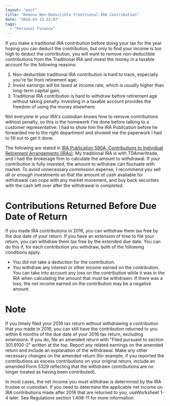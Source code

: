 ```yaml
---
layout: "post"
title: "Remove Non-Deductible Traditional IRA Contribution"
date: "2018-03-13 23:07"
tags: 
  - "Personal Finance"
---
```


If you make a traditional IRA contribution before doing your tax for the year hoping you can deduct the contribution, but only to find your income is too high to deduct the contribution, you will want to remove non-deductible contributions from the Traditional IRA and invest the money in a taxable account for the following reasons:

1. Non-deductible traditional IRA contribution is hard to track, especially you're far from retirement age;
2. Invest earnings will be taxed at income rate, which is usually higher than long-term capital gain;
3. Traditional IRA contribution is hard to withdraw before retirement age without taking penalty. Investing in a taxable account provides the freedom of using the money elsewhere.

Not everyone in your IRA's custodian knows how to remove contributions without penalty, so this is the homework I've done before talking to a customer representative. I had to show him the IRA Publication before he forwarded me to the right department and showed me the paperwork I had to fill out to get it done.

The following are stated in [IRA Publication 590A, Contributions to Individual Retirement Arrangements (IRAs)](https://www.irs.gov/forms-pubs/about-publication-590a). My traditional IRA is with TDAmeritrade, and I had the brokerage firm to calculate the amount to withdrawal. If your contribution is fully invested, the amount to withdraw can fluctuate with market. To avoid unnecessary commission expense, I recommend you sell *all or enough* investments so that the amount of cash available for withdrawal can cope with any market movement, and buy back securities with the cash left over after the withdrawal is completed.

# Contributions Returned Before Due Date of Return

If you made IRA contributions in 2016, you can withdraw them tax free by the due date of your return. If you have an extension of time to file your return, you can withdraw them tax free by the extended due date. You can do this if, for each contribution you withdraw, both of the following conditions apply.

- You did not take a deduction for the contribution.
- You withdraw any interest or other income earned on the contribution. You can take into account any loss on the contribution while it was in the IRA when calculating the amount that must be withdrawn. If there was a loss, the net income earned on the contribution may be a negative amount.

# Note

If you timely filed your 2016 tax return without withdrawing a contribution that you made in 2016, you can still have the contribution returned to you within 6 months of the due date of your 2016 tax return, excluding extensions. If you do, file an amended return with "Filed pursuant to section 301.9100-2" written at the top. Report any related earnings on the amended return and include an explanation of the withdrawal. Make any other necessary changes on the amended return (for example, if you reported the contributions as excess contributions on your original return, include an amended Form 5329 reflecting that the withdrawn contributions are no longer treated as having been contributed).

In most cases, the net income you must withdraw is determined by the IRA trustee or custodian. If you need to determine the applicable net income on IRA contributions made after 2016 that are returned to you, useWorksheet 1-4 later. See Regulations section 1.408-11 for more information.
